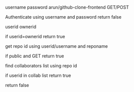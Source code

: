 username
password
arun/github-clone-frontend
GET/POST


Authenticate using username and password
    return false

userid
ownerid

if userid=ownerid
    return true

get repo id using userid/username and reponame

if public and GET
    return true

find collaborators list using repo id

if userid in collab list
    return true

return false





